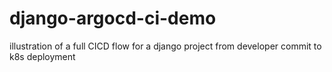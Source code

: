 # django-argocd-ci-demo
illustration of a full CICD flow for a django project from developer commit to k8s deployment
